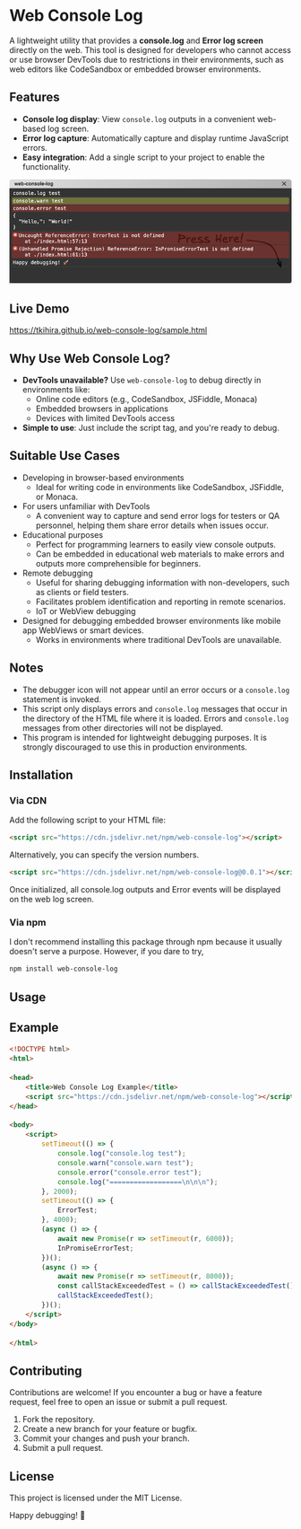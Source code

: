 # Web Console Log

A lightweight utility that provides a **console.log** and **Error log screen** directly on the web. This tool is designed for developers who cannot access or use browser DevTools due to restrictions in their environments, such as web editors like CodeSandbox or embedded browser environments.

## Features

- **Console log display**: View `console.log` outputs in a convenient web-based log screen.
- **Error log capture**: Automatically capture and display runtime JavaScript errors.
- **Easy integration**: Add a single script to your project to enable the functionality.

![Screen Shot](./docs/images/screenshot.png)

## Live Demo

https://tkihira.github.io/web-console-log/sample.html

## Why Use Web Console Log?

- **DevTools unavailable?** Use `web-console-log` to debug directly in environments like:
  - Online code editors (e.g., CodeSandbox, JSFiddle, Monaca)
  - Embedded browsers in applications
  - Devices with limited DevTools access
- **Simple to use**: Just include the script tag, and you're ready to debug.

## Suitable Use Cases

- Developing in browser-based environments
  - Ideal for writing code in environments like CodeSandbox, JSFiddle, or Monaca.
- For users unfamiliar with DevTools
  - A convenient way to capture and send error logs for testers or QA personnel, helping them share error details when issues occur.
- Educational purposes
  - Perfect for programming learners to easily view console outputs.
  - Can be embedded in educational web materials to make errors and outputs more comprehensible for beginners.
- Remote debugging
  - Useful for sharing debugging information with non-developers, such as clients or field testers.
  - Facilitates problem identification and reporting in remote scenarios.
  - IoT or WebView debugging
- Designed for debugging embedded browser environments like mobile app WebViews or smart devices.
  - Works in environments where traditional DevTools are unavailable.

## Notes

- The debugger icon will not appear until an error occurs or a `console.log` statement is invoked.
- This script only displays errors and `console.log` messages that occur in the directory of the HTML file where it is loaded. Errors and `console.log` messages from other directories will not be displayed.
- This program is intended for lightweight debugging purposes. It is strongly discouraged to use this in production environments.

## Installation

### Via CDN

Add the following script to your HTML file:

```html
<script src="https://cdn.jsdelivr.net/npm/web-console-log"></script>
```

Alternatively, you can specify the version numbers.

```html
<script src="https://cdn.jsdelivr.net/npm/web-console-log@0.0.1"></script>
```

Once initialized, all console.log outputs and Error events will be displayed on the web log screen.

### Via npm

I don't recommend installing this package through npm because it usually doesn't serve a purpose. However, if you dare to try,

```bash
npm install web-console-log
```

## Usage

## Example

```html
<!DOCTYPE html>
<html>

<head>
    <title>Web Console Log Example</title>
    <script src="https://cdn.jsdelivr.net/npm/web-console-log"></script>
</head>

<body>
    <script>
        setTimeout(() => {
            console.log("console.log test");
            console.warn("console.warn test");
            console.error("console.error test");
            console.log("==================\n\n\n");
        }, 2000);
        setTimeout(() => {
            ErrorTest;
        }, 4000);
        (async () => {
            await new Promise(r => setTimeout(r, 6000));
            InPromiseErrorTest;
        })();
        (async () => {
            await new Promise(r => setTimeout(r, 8000));
            const callStackExceededTest = () => callStackExceededTest();
            callStackExceededTest();
        })();
    </script>
</body>

</html>
```

## Contributing

Contributions are welcome! If you encounter a bug or have a feature request, feel free to open an issue or submit a pull request.

1. Fork the repository.
2. Create a new branch for your feature or bugfix.
3. Commit your changes and push your branch.
4. Submit a pull request.

## License

This project is licensed under the MIT License.

Happy debugging! 🚀
